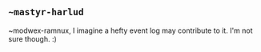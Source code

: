 ## `~mastyr-harlud`
~modwex-ramnux, I imagine a hefty event log may contribute to it. I'm not sure though. :)